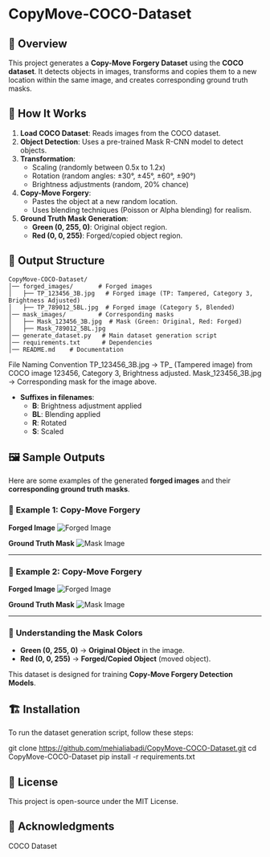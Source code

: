 # CopyMove-COCO-Dataset

## 📌 Overview
This project generates a **Copy-Move Forgery Dataset** using the **COCO dataset**. It detects objects in images, transforms and copies them to a new location within the same image, and creates corresponding ground truth masks.

## 🚀 How It Works
1. **Load COCO Dataset**: Reads images from the COCO dataset.
2. **Object Detection**: Uses a pre-trained Mask R-CNN model to detect objects.
3. **Transformation**:
   - Scaling (randomly between 0.5x to 1.2x)
   - Rotation (random angles: ±30°, ±45°, ±60°, ±90°)
   - Brightness adjustments (random, 20% chance)
4. **Copy-Move Forgery**:
   - Pastes the object at a new random location.
   - Uses blending techniques (Poisson or Alpha blending) for realism.
5. **Ground Truth Mask Generation**:
   - **Green (0, 255, 0)**: Original object region.
   - **Red (0, 0, 255)**: Forged/copied object region.
## 📂 Output Structure
```
CopyMove-COCO-Dataset/
│── forged_images/       # Forged images
│   ├── TP_123456_3B.jpg   # Forged image (TP: Tampered, Category 3, Brightness Adjusted)
│   ├── TP_789012_5BL.jpg  # Forged image (Category 5, Blended)
│── mask_images/         # Corresponding masks
│   ├── Mask_123456_3B.jpg  # Mask (Green: Original, Red: Forged)
│   ├── Mask_789012_5BL.jpg
│── generate_dataset.py   # Main dataset generation script
│── requirements.txt      # Dependencies
│── README.md    # Documentation

```
File Naming Convention
TP_123456_3B.jpg → TP_ (Tampered image) from COCO image 123456, Category 3, Brightness adjusted.
Mask_123456_3B.jpg → Corresponding mask for the image above.
- **Suffixes in filenames**:
  - **B**: Brightness adjustment applied
  - **BL**: Blending applied
  - **R**: Rotated
  - **S**: Scaled

## 🖼 Sample Outputs

Here are some examples of the generated **forged images** and their **corresponding ground truth masks**.

### 🔹 **Example 1: Copy-Move Forgery**
**Forged Image**
![Forged Image](samples/forged_sample_1.jpg)

**Ground Truth Mask**
![Mask Image](samples/mask_sample_1.jpg)

---

### 🔹 **Example 2: Copy-Move Forgery**
**Forged Image**
![Forged Image](samples/forged_sample_2.jpg)

**Ground Truth Mask**
![Mask Image](samples/mask_sample_2.jpg)

---

### 📌 **Understanding the Mask Colors**
- **Green (0, 255, 0)** → **Original Object** in the image.
- **Red (0, 0, 255)** → **Forged/Copied Object** (moved object).

This dataset is designed for training **Copy-Move Forgery Detection Models**.


## 🏗 Installation
To run the dataset generation script, follow these steps:

git clone https://github.com/mehialiabadi/CopyMove-COCO-Dataset.git
cd CopyMove-COCO-Dataset
pip install -r requirements.txt

## 📜 License
This project is open-source under the MIT License.

## 🙌 Acknowledgments
COCO Dataset
